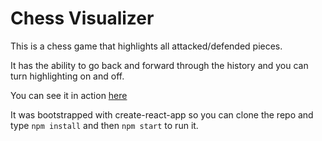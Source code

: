 # Chess Visualizer

This is a chess game that highlights all attacked/defended pieces.

It has the ability to go back and forward through the history and you can turn highlighting on and off.

You can see it in action [here](https://quizzical-fermi-8ff771.netlify.com/)

It was bootstrapped with create-react-app so you can clone the repo and type
```npm install``` and then ```npm start``` to run it.